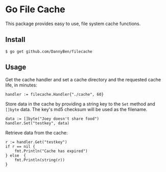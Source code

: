 Go File Cache
=============

This package provides easy to use, file system cache functions.

Install
-------

	$ go get github.com/DannyBen/filecache

Usage
-----

Get the cache handler and set a cache directory and the requested
cache life, in minutes:
	
	handler := filecache.Handler{"./cache", 60}

Store data in the cache by providing a string key to the `Set` method
and `[]byte` data. The key's md5 checksum will be used as the filename.

	data := []byte("Joey doesn't share food")
	handler.Set("testkey", data)

Retrieve data from the cache:
	
	r := handler.Get("testkey")
	if r == nil {
		fmt.Println("Cache has expired")
	} else  {
		fmt.Println(string(r))
	}

